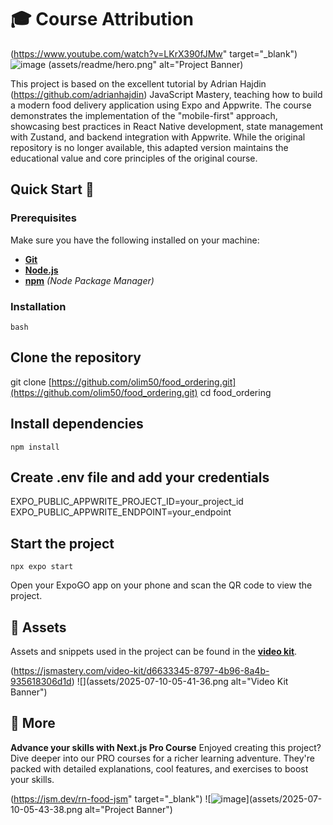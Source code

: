 # 🎓 Course Attribution

(<https://www.youtube.com/watch?v=LKrX390fJMw>" target="_blank")
![![image](https://res.cloudinary.com/dsuzv7xqn/image/upload/v1752108507/markdown-images/rljlwt2h4eibyjqvnksh.png)](assets/2025-07-10-05-47-39.png)
(assets/readme/hero.png" alt="Project Banner)

This project is based on the excellent tutorial by Adrian Hajdin (<https://github.com/adrianhajdin>) JavaScript Mastery, teaching how to build a modern food delivery application using Expo and Appwrite. The course demonstrates the implementation of the "mobile-first" approach, showcasing best practices in React Native development, state management with Zustand, and backend integration with Appwrite. While the original repository is no longer available, this adapted version maintains the educational value and core principles of the original course.

## Quick Start 🤸

### Prerequisites

Make sure you have the following installed on your machine:

- **[Git](https://git-scm.com/)**
- **[Node.js](https://nodejs.org/en)**
- **[npm](https://www.npmjs.com/)** _(Node Package Manager)_

### Installation

```bash```

## Clone the repository

git clone [https://github.com/olim50/food_ordering.git](https://github.com/olim50/food_ordering.git) cd food_ordering

## Install dependencies

```npm install```

## Create .env file and add your credentials

EXPO_PUBLIC_APPWRITE_PROJECT_ID=your_project_id EXPO_PUBLIC_APPWRITE_ENDPOINT=your_endpoint

## Start the project

```npx expo start```

Open your ExpoGO app on your phone and scan the QR code to view the project.

## 🔗 Assets

Assets and snippets used in the project can be found in the **[video kit](https://jsmastery.com/video-kit/d6633345-8797-4b96-8a4b-935618306d1d)**.

(<https://jsmastery.com/video-kit/d6633345-8797-4b96-8a4b-935618306d1d>)
![](assets/2025-07-10-05-41-36.png alt="Video Kit Banner")

## 🚀 More

**Advance your skills with Next.js Pro Course**
Enjoyed creating this project? Dive deeper into our PRO courses for a richer learning adventure. They're packed with detailed explanations, cool features, and exercises to boost your skills.

(<https://jsm.dev/rn-food-jsm>" target="_blank")
![![image](https://res.cloudinary.com/dsuzv7xqn/image/upload/v1752108671/markdown-images/yka3iip7wufpqcycvirr.png)](assets/2025-07-10-05-43-38.png alt="Project Banner")
